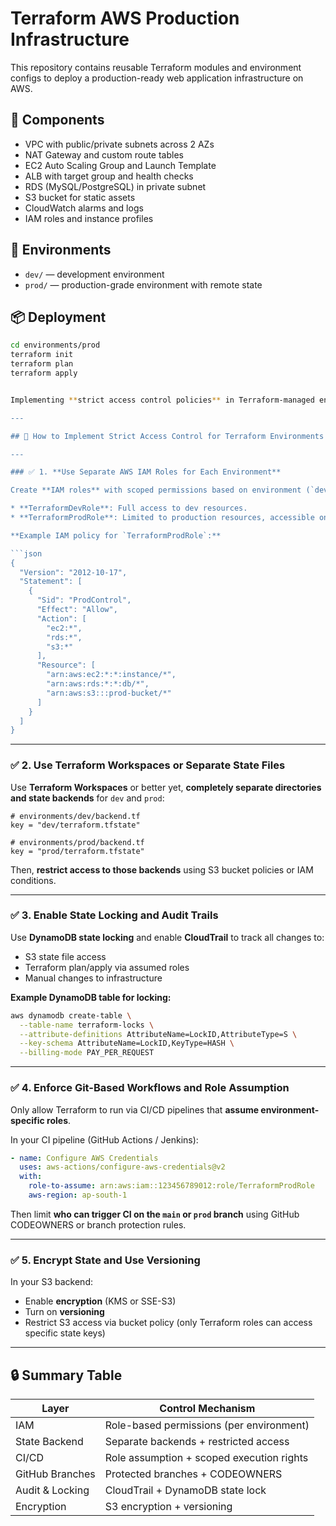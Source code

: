 # Terraform AWS Production Infrastructure

This repository contains reusable Terraform modules and environment configs to deploy a production-ready web application infrastructure on AWS.

## 🔧 Components

- VPC with public/private subnets across 2 AZs
- NAT Gateway and custom route tables
- EC2 Auto Scaling Group and Launch Template
- ALB with target group and health checks
- RDS (MySQL/PostgreSQL) in private subnet
- S3 bucket for static assets
- CloudWatch alarms and logs
- IAM roles and instance profiles

## 🚀 Environments

- `dev/` — development environment
- `prod/` — production-grade environment with remote state

## 📦 Deployment

```bash
cd environments/prod
terraform init
terraform plan
terraform apply


Implementing **strict access control policies** in Terraform-managed environments is crucial to secure infrastructure and avoid unintentional or malicious changes — especially in production. Here's a practical guide to enforce **environment-level access control**, tailored for DevOps teams using **AWS, Terraform, and Git-based workflows**.

---

## 🔐 How to Implement Strict Access Control for Terraform Environments

---

### ✅ 1. **Use Separate AWS IAM Roles for Each Environment**

Create **IAM roles** with scoped permissions based on environment (`dev`, `staging`, `prod`). For example:

* **TerraformDevRole**: Full access to dev resources.
* **TerraformProdRole**: Limited to production resources, accessible only by senior/stable team members.

**Example IAM policy for `TerraformProdRole`:**

```json
{
  "Version": "2012-10-17",
  "Statement": [
    {
      "Sid": "ProdControl",
      "Effect": "Allow",
      "Action": [
        "ec2:*",
        "rds:*",
        "s3:*"
      ],
      "Resource": [
        "arn:aws:ec2:*:*:instance/*",
        "arn:aws:rds:*:*:db/*",
        "arn:aws:s3:::prod-bucket/*"
      ]
    }
  ]
}
```

---

### ✅ 2. **Use Terraform Workspaces or Separate State Files**

Use **Terraform Workspaces** or better yet, **completely separate directories and state backends** for `dev` and `prod`:

```hcl
# environments/dev/backend.tf
key = "dev/terraform.tfstate"

# environments/prod/backend.tf
key = "prod/terraform.tfstate"
```

Then, **restrict access to those backends** using S3 bucket policies or IAM conditions.

---

### ✅ 3. **Enable State Locking and Audit Trails**

Use **DynamoDB state locking** and enable **CloudTrail** to track all changes to:

* S3 state file access
* Terraform plan/apply via assumed roles
* Manual changes to infrastructure

**Example DynamoDB table for locking:**

```bash
aws dynamodb create-table \
  --table-name terraform-locks \
  --attribute-definitions AttributeName=LockID,AttributeType=S \
  --key-schema AttributeName=LockID,KeyType=HASH \
  --billing-mode PAY_PER_REQUEST
```

---

### ✅ 4. **Enforce Git-Based Workflows and Role Assumption**

Only allow Terraform to run via CI/CD pipelines that **assume environment-specific roles**.

In your CI pipeline (GitHub Actions / Jenkins):

```yaml
- name: Configure AWS Credentials
  uses: aws-actions/configure-aws-credentials@v2
  with:
    role-to-assume: arn:aws:iam::123456789012:role/TerraformProdRole
    aws-region: ap-south-1
```

Then limit **who can trigger CI on the `main` or `prod` branch** using GitHub CODEOWNERS or branch protection rules.

---



### ✅ 5. **Encrypt State and Use Versioning**

In your S3 backend:

* Enable **encryption** (KMS or SSE-S3)
* Turn on **versioning**
* Restrict S3 access via bucket policy (only Terraform roles can access specific state keys)

---



## 🔒 Summary Table

| Layer           | Control Mechanism                         |
| --------------- | ----------------------------------------- |
| IAM             | Role-based permissions (per environment)  |
| State Backend   | Separate backends + restricted access     |
| CI/CD           | Role assumption + scoped execution rights |
| GitHub Branches | Protected branches + CODEOWNERS           |
| Audit & Locking | CloudTrail + DynamoDB state lock          |
| Encryption      | S3 encryption + versioning                |




